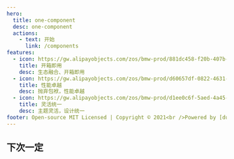 ```yaml
---
hero:
  title: one-component
  desc: one-component
  actions:
    - text: 开始
      link: /components
features:
  - icon: https://gw.alipayobjects.com/zos/bmw-prod/881dc458-f20b-407b-947a-95104b5ec82b/k79dm8ih_w144_h144.png
    title: 开箱即用
    desc: 生态融合、开箱即用
  - icon: https://gw.alipayobjects.com/zos/bmw-prod/d60657df-0822-4631-9d7c-e7a869c2f21c/k79dmz3q_w126_h126.png
    title: 性能卓越
    desc: 抛弃包袱，性能卓越
  - icon: https://gw.alipayobjects.com/zos/bmw-prod/d1ee0c6f-5aed-4a45-a507-339a4bfe076c/k7bjsocq_w144_h144.png
    title: 灵活统一
    desc: 主题灵活，设计统一
footer: Open-source MIT Licensed | Copyright © 2021<br />Powered by [dumi](https://d.umijs.org)
---
```


## 下次一定
